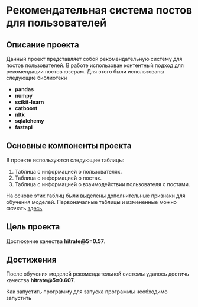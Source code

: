 # Рекомендательная система постов для пользователей

## Описание проекта

Данный проект представляет собой рекомендательную систему для постов пользователей. В работе использован контентный подход для рекомендации постов юзерам. Для этого были использованы следующие библиотеки 
- **pandas**
- **numpy**
- **scikit-learn**
- **catboost**
- **nltk**
- **sqlalchemy**
- **fastapi**

## Основные компоненты проекта

В проекте используются следующие таблицы:

1. Таблица с информацией о пользователях.
2. Таблица с информацией о постах.
3. Таблица с информацией о взаимодействии пользователя с постами.

На основе этих таблиц были выделены дополнительные признаки для обучения моделей.
Первоначалные таблицы и измененные можно скачать [здесь](https://drive.google.com/file/d/1Yy68d_b3o5ommKNl6TA1PndahHxmIE4O/view?usp=sharing)


## Цель проекта
Достижение качества **hitrate@5=0.57**. 

## Достижения
После обучения моделей рекомендательной системы удалось достичь качества **hitrate@5=0.607**. 

Как запустить программу для запуска программы необходимо запустить 

